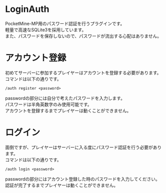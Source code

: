 # LoginAuth
PocketMine-MP用のパスワード認証を行うプラグインです。  
軽量で高速なSQLite3を採用しています。  
また、パスワードを保存しないので、パスワードが流出する心配はありません。 
  
# アカウント登録
初めてサーバーに参加するプレイヤーはアカウントを登録する必要があります。  
コマンドは以下の通りです。
```
/auth register <password>
```
passwordの部分には自分で考えたパスワードを入力します。  
パスワードは半角英数字のみ使用可能です。  
アカウントを登録するまでプレイヤーは動くことができません。  

# ログイン
面倒ですが、プレイヤーはサーバーに入る度にパスワード認証を行う必要があります。  
コマンドは以下の通りです。
```
/auth login <password>
```
passwordの部分にはアカウント登録した時のパスワードを入力してください。  
認証が完了するまでプレイヤーは動くことができません。
